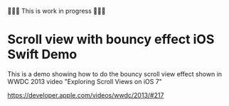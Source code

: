 🔨🔨🔨 This is work in progress 🔨🔨🔨

# Scroll view with bouncy effect iOS Swift Demo

This is a demo showing how to do the bouncy scroll view effect shown in
WWDC 2013 video "Exploring Scroll Views on iOS 7"

https://developer.apple.com/videos/wwdc/2013/#217